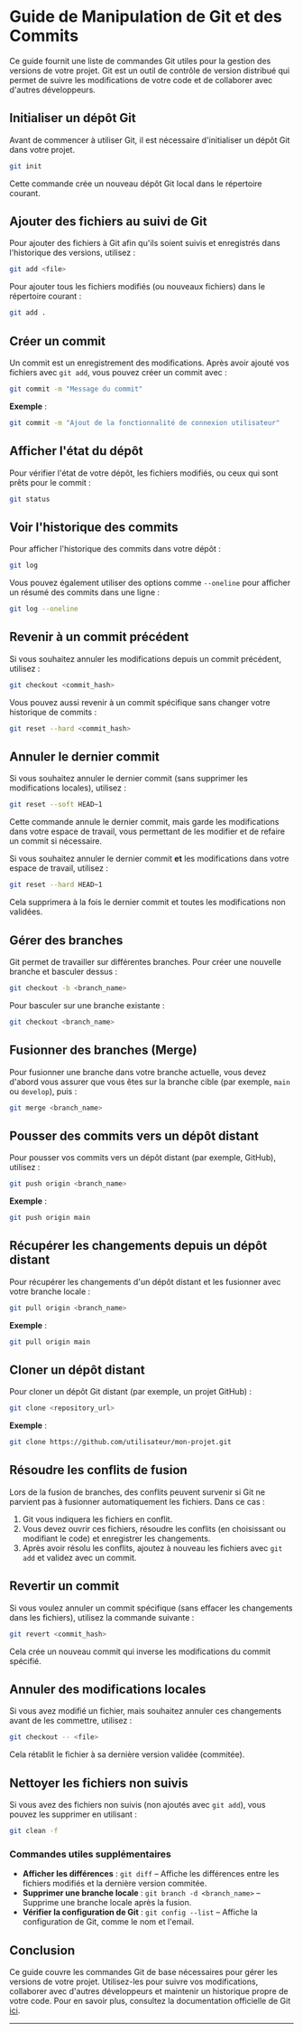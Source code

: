 # Guide de Manipulation de Git et des Commits

Ce guide fournit une liste de commandes Git utiles pour la gestion des versions de votre projet. Git est un outil de contrôle de version distribué qui permet de suivre les modifications de votre code et de collaborer avec d'autres développeurs.

## Initialiser un dépôt Git

Avant de commencer à utiliser Git, il est nécessaire d'initialiser un dépôt Git dans votre projet.

```bash
git init
```

Cette commande crée un nouveau dépôt Git local dans le répertoire courant.

## Ajouter des fichiers au suivi de Git

Pour ajouter des fichiers à Git afin qu'ils soient suivis et enregistrés dans l'historique des versions, utilisez :

```bash
git add <file>
```

Pour ajouter tous les fichiers modifiés (ou nouveaux fichiers) dans le répertoire courant :

```bash
git add .
```

## Créer un commit

Un commit est un enregistrement des modifications. Après avoir ajouté vos fichiers avec `git add`, vous pouvez créer un commit avec :

```bash
git commit -m "Message du commit"
```

**Exemple** :

```bash
git commit -m "Ajout de la fonctionnalité de connexion utilisateur"
```

## Afficher l'état du dépôt

Pour vérifier l'état de votre dépôt, les fichiers modifiés, ou ceux qui sont prêts pour le commit :

```bash
git status
```

## Voir l'historique des commits

Pour afficher l'historique des commits dans votre dépôt :

```bash
git log
```

Vous pouvez également utiliser des options comme `--oneline` pour afficher un résumé des commits dans une ligne :

```bash
git log --oneline
```

## Revenir à un commit précédent

Si vous souhaitez annuler les modifications depuis un commit précédent, utilisez :

```bash
git checkout <commit_hash>
```

Vous pouvez aussi revenir à un commit spécifique sans changer votre historique de commits :

```bash
git reset --hard <commit_hash>
```

## Annuler le dernier commit

Si vous souhaitez annuler le dernier commit (sans supprimer les modifications locales), utilisez :

```bash
git reset --soft HEAD~1
```

Cette commande annule le dernier commit, mais garde les modifications dans votre espace de travail, vous permettant de les modifier et de refaire un commit si nécessaire.

Si vous souhaitez annuler le dernier commit **et** les modifications dans votre espace de travail, utilisez :

```bash
git reset --hard HEAD~1
```

Cela supprimera à la fois le dernier commit et toutes les modifications non validées.

## Gérer des branches

Git permet de travailler sur différentes branches. Pour créer une nouvelle branche et basculer dessus :

```bash
git checkout -b <branch_name>
```

Pour basculer sur une branche existante :

```bash
git checkout <branch_name>
```

## Fusionner des branches (Merge)

Pour fusionner une branche dans votre branche actuelle, vous devez d'abord vous assurer que vous êtes sur la branche cible (par exemple, `main` ou `develop`), puis :

```bash
git merge <branch_name>
```

## Pousser des commits vers un dépôt distant

Pour pousser vos commits vers un dépôt distant (par exemple, GitHub), utilisez :

```bash
git push origin <branch_name>
```

**Exemple** :

```bash
git push origin main
```

## Récupérer les changements depuis un dépôt distant

Pour récupérer les changements d'un dépôt distant et les fusionner avec votre branche locale :

```bash
git pull origin <branch_name>
```

**Exemple** :

```bash
git pull origin main
```

## Cloner un dépôt distant

Pour cloner un dépôt Git distant (par exemple, un projet GitHub) :

```bash
git clone <repository_url>
```

**Exemple** :

```bash
git clone https://github.com/utilisateur/mon-projet.git
```

## Résoudre les conflits de fusion

Lors de la fusion de branches, des conflits peuvent survenir si Git ne parvient pas à fusionner automatiquement les fichiers. Dans ce cas :

1. Git vous indiquera les fichiers en conflit.
2. Vous devez ouvrir ces fichiers, résoudre les conflits (en choisissant ou modifiant le code) et enregistrer les changements.
3. Après avoir résolu les conflits, ajoutez à nouveau les fichiers avec `git add` et validez avec un commit.

## Revertir un commit

Si vous voulez annuler un commit spécifique (sans effacer les changements dans les fichiers), utilisez la commande suivante :

```bash
git revert <commit_hash>
```

Cela crée un nouveau commit qui inverse les modifications du commit spécifié.

## Annuler des modifications locales

Si vous avez modifié un fichier, mais souhaitez annuler ces changements avant de les commettre, utilisez :

```bash
git checkout -- <file>
```

Cela rétablit le fichier à sa dernière version validée (commitée).

## Nettoyer les fichiers non suivis

Si vous avez des fichiers non suivis (non ajoutés avec `git add`), vous pouvez les supprimer en utilisant :

```bash
git clean -f
```

### Commandes utiles supplémentaires

- **Afficher les différences** : `git diff` – Affiche les différences entre les fichiers modifiés et la dernière version commitée.
- **Supprimer une branche locale** : `git branch -d <branch_name>` – Supprime une branche locale après la fusion.
- **Vérifier la configuration de Git** : `git config --list` – Affiche la configuration de Git, comme le nom et l'email.

## Conclusion

Ce guide couvre les commandes Git de base nécessaires pour gérer les versions de votre projet. Utilisez-les pour suivre vos modifications, collaborer avec d'autres développeurs et maintenir un historique propre de votre code. Pour en savoir plus, consultez la documentation officielle de Git [ici](https://git-scm.com/doc).

---


